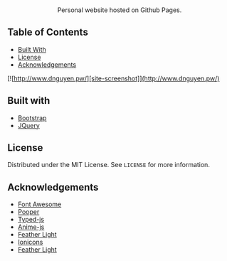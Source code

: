 <br/>
<p align="center">
  Personal website hosted on Github Pages.
</p>



## Table of Contents
* [Built With](#built-with)
* [License](#license)
* [Acknowledgements](#acknowledgements)

  
[![http://www.dnguyen.pw/][site-screenshot]](http://www.dnguyen.pw/)



## Built with 

* [Bootstrap](https://getbootstrap.com)
* [JQuery](https://jquery.com) 



## License

Distributed under the MIT License. See `LICENSE` for more information.

## Acknowledgements
* [Font Awesome](https://fontawesome.com)
* [Pooper](https://popper.js.org/)
* [Typed-js](https://mattboldt.com/demos/typed-js/)
* [Anime-js](https://animejs.com/)
* [Feather Light](https://noelboss.github.io/featherlight/)
* [Ionicons](https://ionicons.com/)
* [Feather Light](https://noelboss.github.io/featherlight/)

<!--Images-->
[site-screenshot]: ./img/site.PNG
